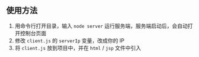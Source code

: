 ## 使用方法

1. 用命令行打开目录，输入 `node server` 运行服务端，服务端启动后，会自动打开控制台页面
2. 修改 `client.js` 的 `serverIp` 变量，改成你的 IP
3. 将 `client.js` 放到项目中，并在 `html` / `jsp` 文件中引入